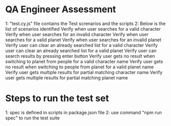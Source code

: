 # QA Engineer Assessment

1: "test.cy.js" file contains the Test screnarios and the scripts
2: Below is the list of scenarios identified
    Verify when user searches for a valid character
    Verify when user searches for an invalid character
    Verify when user searches for a valid planet
    Verify when user searches for an invalid planet
    Verify user can clear an already searched list for a valid character
    Verify user can clear an already searched list for a valid planet
    Verify user can search results by pressing enter button
    Verify user gets no result when switching to planet from people for a valid character name
    Verify user gets no result when switching to people from planet for a valid planet name
    Verify user gets multiple results for partial matching character name
    Verify user gets multiple results for partial matching planet name

# Steps to run the test set

1: spec is defined in scripts in package.json file
2: use command "npm run spec" to run the test suite